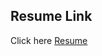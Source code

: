## Resume Link
Click here [Resume](https://docs.google.com/document/d/1kzC84RA44MekCa_8FYGHpGcYAxAM4F5cn0m8wQeXCwc/edit?usp=sharing)
